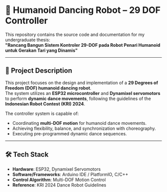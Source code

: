 # 🤖 Humanoid Dancing Robot – 29 DOF Controller

This repository contains the source code and documentation for my undergraduate thesis:  
**"Rancang Bangun Sistem Kontroler 29-DOF pada Robot Penari Humanoid untuk Gerakan Tari yang Dinamis"**

---

## 📌 Project Description
This project focuses on the design and implementation of a **29 Degrees of Freedom (DOF) humanoid dancing robot**.  
The system utilizes an **ESP32 microcontroller** and **Dynamixel servomotors** to perform **dynamic dance movements**, following the guidelines of the **Indonesian Robot Contest (KRI) 2024**.  

The controller system is capable of:
- Coordinating **multi-DOF motion** for humanoid dance movements.
- Achieving flexibility, balance, and synchronization with choreography.
- Executing pre-programmed dynamic dance sequences.

---

## 🛠️ Tech Stack
- **Hardware**: ESP32, Dynamixel Servomotors  
- **Software/Frameworks**: Arduino IDE / PlatformIO, C/C++  
- **Control Algorithm**: Multi-DOF Motion Control  
- **Reference**: KRI 2024 Dance Robot Guidelines
